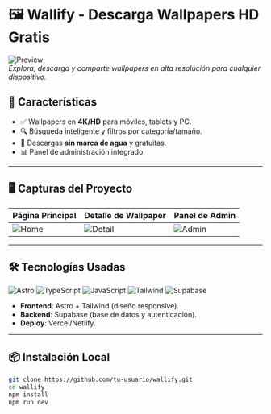 # 🖼️ Wallify - Descarga Wallpapers HD Gratis 

![Preview](https://via.placeholder.com/800x400/2d3748/ffffff?text=Wallify+Preview)  
*Explora, descarga y comparte wallpapers en alta resolución para cualquier dispositivo.*

## 🌟 Características
- ✅ Wallpapers en **4K/HD** para móviles, tablets y PC.  
- 🔍 Búsqueda inteligente y filtros por categoría/tamaño.  
- 🚀 Descargas **sin marca de agua** y gratuitas.  
- 📊 Panel de administración integrado.  

---

## 🖥️ Capturas del Proyecto

| **Página Principal** | **Detalle de Wallpaper** | **Panel de Admin** |  
|----------------------|--------------------------|--------------------|  
| ![Home](image.png) | ![Detail](image.png) | ![Admin](image.png) |  

---

## 🛠️ Tecnologías Usadas  
<div align="left">  
  <img src="https://img.shields.io/badge/Astro-FF5D01?style=for-the-badge&logo=astro&logoColor=white" alt="Astro">  
  <img src="https://img.shields.io/badge/TypeScript-3178C6?style=for-the-badge&logo=typescript&logoColor=white" alt="TypeScript">  
  <img src="https://img.shields.io/badge/JavaScript-F7DF1E?style=for-the-badge&logo=javascript&logoColor=black" alt="JavaScript">  
  <img src="https://img.shields.io/badge/Tailwind_CSS-38B2AC?style=for-the-badge&logo=tailwind-css&logoColor=white" alt="Tailwind">  
  <img src="https://img.shields.io/badge/Supabase-3ECF8E?style=for-the-badge&logo=supabase&logoColor=white" alt="Supabase">  
</div>  

- **Frontend**: Astro + Tailwind (diseño responsive).  
- **Backend**: Supabase (base de datos y autenticación).  
- **Deploy**: Vercel/Netlify.  

---

## 📦 Instalación Local  
```bash
git clone https://github.com/tu-usuario/wallify.git
cd wallify
npm install
npm run dev
